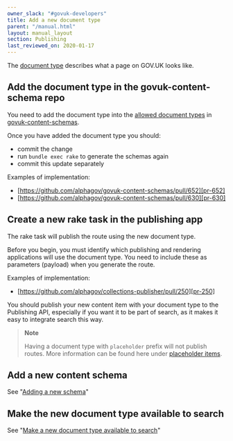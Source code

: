 ```yaml
---
owner_slack: "#govuk-developers"
title: Add a new document type
parent: "/manual.html"
layout: manual_layout
section: Publishing
last_reviewed_on: 2020-01-17
---
```


The [document type] describes what a page on GOV.UK looks like.

## Add the document type in the govuk-content-schema repo

You need to add the document type into the
[allowed document types][allowed-document-types] in
[govuk-content-schemas][govuk-content-schemas].

Once you have added the document type you should:

- commit the change
- run `bundle exec rake` to generate the schemas again
- commit this update separately

Examples of implementation:

- [https://github.com/alphagov/govuk-content-schemas/pull/652][pr-652]
- [https://github.com/alphagov/govuk-content-schemas/pull/630][pr-630]

## Create a new rake task in the publishing app

The rake task will publish the route using the new document type.

Before you begin, you must identify which publishing and rendering applications
will use the document type. You need to include these as parameters (payload)
when you generate the route.

Examples of implementation:

- [https://github.com/alphagov/collections-publisher/pull/250][pr-250]

You should publish your new content item with your document type to the
Publishing API, especially if you want it to be part of search, as it makes it
easy to integrate search this way.

> **Note**
>
> Having a document type with `placeholder` prefix will not publish routes. More
> information can be found here under [placeholder items][placeholder-items].

## Add a new content schema

See "[Adding a new schema][adding-a-new-schema]"

## Make the new document type available to search

See "[Make a new document type available to search][new-doc-type-search]"

[document type]: https://docs.publishing.service.gov.uk/document-types.html
[allowed-document-types]: https://github.com/alphagov/govuk-content-schemas/blob/master/lib/govuk_content_schemas/allowed_document_types.yml
[govuk-content-schemas]: https://github.com/alphagov/govuk-content-schemas
[pr-652]: https://github.com/alphagov/govuk-content-schemas/pull/652
[pr-630]: https://github.com/alphagov/govuk-content-schemas/pull/630
[pr-250]: https://github.com/alphagov/collections-publisher/pull/250
[placeholder-items]: https://github.com/alphagov/content-store/blob/f5bf2ae1d86b6a38d52d22074c0d13acf2a0413c/doc/route_registration.md#placeholder-items
[adding-a-new-schema]: https://github.com/alphagov/govuk-content-schemas/blob/master/docs/adding-a-new-schema.md
[new-doc-type-search]: /manual/make-a-new-document-type-available-to-search.html
